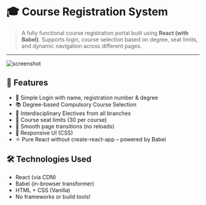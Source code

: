 # 🎓 Course Registration System

> A fully functional course registration portal built using **React (with Babel)**. Supports login, course selection based on degree, seat limits, and dynamic navigation across different pages.

---

![screenshot](https://user-images.githubusercontent.com/your-image-link/demo.gif) <!-- Optional demo image/GIF -->

## 🚀 Features

- 🔐 Simple Login with name, registration number & degree
- 📚 Degree-based Compulsory Course Selection
- 🔄 Interdisciplinary Electives from all branches
- 🎯 Course seat limits (30 per course)
- 🔄 Smooth page transitions (no reloads)
- 📱 Responsive UI (CSS)
- ⚛️ Pure React without create-react-app – powered by Babel


## 🛠️ Technologies Used

- React (via CDN)
- Babel (in-browser transformer)
- HTML + CSS (Vanilla)
- No frameworks or build tools!
